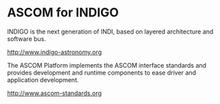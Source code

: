 # ASCOM for INDIGO

INDIGO is the next generation of INDI, based on layered architecture and software bus.

http://www.indigo-astronomy.org

The ASCOM Platform implements the ASCOM interface standards and provides development and runtime components to ease driver and application development.

http://www.ascom-standards.org

